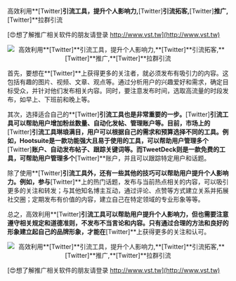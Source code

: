 高效利用**[Twitter]**引流工具，提升个人影响力,**[Twitter]**引流拓客,**[Twitter]**推广,**[Twitter]**拉群引流

[😍想了解推广相关软件的朋友请登录 http://www.vst.tw](http://www.vst.tw)

 <center><img src="https://vst.tw/MP4/tuiguang/png/6.png" alt="高效利用**[Twitter]**引流工具，提升个人影响力,**[Twitter]**引流拓客,**[Twitter]**推广,**[Twitter]**拉群引流"></center>

首先，要想在**[Twitter]**上获得更多的关注者，就必须发布有吸引力的内容。这包括有趣的图片、视频、文章、观点等。通过分析用户的兴趣爱好和需求，确定目标受众，并针对他们发布相关内容。同时，要注意发布时间，选取高流量的时段发布，如早上、下班前和晚上等。

其次，选择适合自己的**[Twitter]**引流工具也是非常重要的一步。**[Twitter]**引流工具可以帮助用户增加粉丝数量、自动化发帖、管理账户等。目前，市场上的**[Twitter]**引流工具琳琅满目，用户可以根据自己的需求和预算选择不同的工具。例如，Hootsuite是一款功能强大且易于使用的工具，可以帮助用户管理多个**[Twitter]**账户、自动发布帖子、跟踪关键词等。而TweetDeck则是一款免费的工具，可帮助用户管理多个**[Twitter]**账户，并且可以跟踪特定用户和话题。

除了使用**[Twitter]**引流工具外，还有一些其他的技巧可以帮助用户提升个人影响力。例如，参与**[Twitter]**上的热门话题，发布与当前热点相关的内容，可以吸引更多的关注和转发；与其他知名博主互动，通过评论、点赞等方式建立关系并拓展社交圈；定期发布有价值的内容，建立自己在特定领域的专业形象等等。

总之，高效利用**[Twitter]**引流工具可以帮助用户提升个人影响力，但也需要注意遵守相关规定和道德准则，不发布不当言论和内容。只有通过合理的方法和良好的形象建立起自己的品牌形象，才能在**[Twitter]**上获得更多的关注和认可。

 <center><img src="https://vst.tw/MP4/tuiguang/png/1.png" alt="高效利用**[Twitter]**引流工具，提升个人影响力,**[Twitter]**引流拓客,**[Twitter]**推广,**[Twitter]**拉群引流"></center>

[😍想了解推广相关软件的朋友请登录 http://www.vst.tw](http://www.vst.tw)



